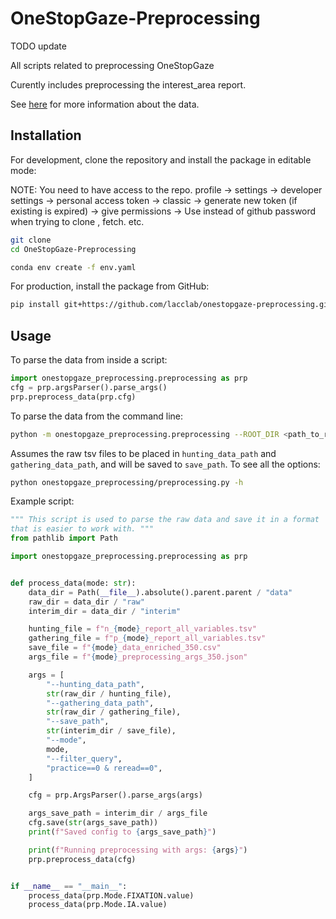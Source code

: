 
# OneStopGaze-Preprocessing

TODO update 


All scripts related to preprocessing OneStopGaze

Curently includes preprocessing the interest_area report.

See [here](data_notes.md) for more information about the data.

## Installation

For development, clone the repository and install the package in editable mode:

NOTE: You need to have access to the repo. 
profile -> settings -> developer settings -> personal access token -> classic -> generate new token (if existing is expired) -> give permissions
-> Use instead of github password when trying to clone , fetch. etc.


```bash
git clone
cd OneStopGaze-Preprocessing

conda env create -f env.yaml
```

For production, install the package from GitHub:

```bash
pip install git+https://github.com/lacclab/onestopgaze-preprocessing.git
```

## Usage

To parse the data from inside a script:

```python
import onestopgaze_preprocessing.preprocessing as prp
cfg = prp.argsParser().parse_args()  
prp.preprocess_data(prp.cfg)
```

To parse the data from the command line:  

```bash
python -m onestopgaze_preprocessing.preprocessing --ROOT_DIR <path_to_root_data_folder>
```

Assumes the raw tsv files to be placed in `hunting_data_path` and `gathering_data_path`, and will be saved to 
`save_path`. 
To see all the options:


```bash
python onestopgaze_preprocessing/preprocessing.py -h
```


Example script:
```python
""" This script is used to parse the raw data and save it in a format 
that is easier to work with. """
from pathlib import Path

import onestopgaze_preprocessing.preprocessing as prp


def process_data(mode: str):
    data_dir = Path(__file__).absolute().parent.parent / "data"
    raw_dir = data_dir / "raw"
    interim_dir = data_dir / "interim"

    hunting_file = f"n_{mode}_report_all_variables.tsv"
    gathering_file = f"p_{mode}_report_all_variables.tsv"
    save_file = f"{mode}_data_enriched_350.csv"
    args_file = f"{mode}_preprocessing_args_350.json"

    args = [
        "--hunting_data_path",
        str(raw_dir / hunting_file),
        "--gathering_data_path",
        str(raw_dir / gathering_file),
        "--save_path",
        str(interim_dir / save_file),
        "--mode",
        mode,
        "--filter_query",
        "practice==0 & reread==0",
    ]

    cfg = prp.ArgsParser().parse_args(args)

    args_save_path = interim_dir / args_file
    cfg.save(str(args_save_path))
    print(f"Saved config to {args_save_path}")

    print(f"Running preprocessing with args: {args}")
    prp.preprocess_data(cfg)


if __name__ == "__main__":
    process_data(prp.Mode.FIXATION.value)
    process_data(prp.Mode.IA.value)
```
